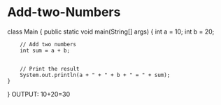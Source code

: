 # Add-two-Numbers
class Main {
    public static void main(String[] args) {
        int a = 10;
        int b = 20;


        // Add two numbers
        int sum = a + b;


        // Print the result
        System.out.println(a + " + " + b + " = " + sum);
    }
}
OUTPUT:
10+20=30
